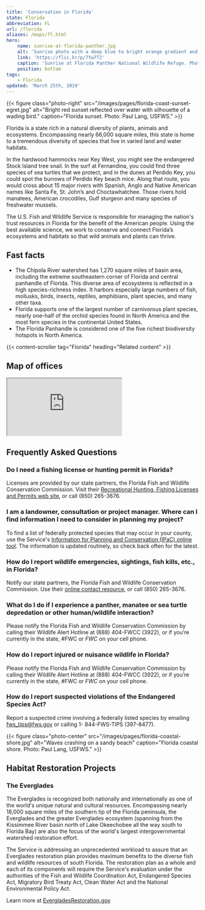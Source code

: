 ```yaml
---
title: 'Conservation in Florida'
state: Florida
abbreviation: FL
url: /florida
aliases: /maps/fl.html
hero:
    name: sunrise-at-florida-panther.jpg
    alt: 'Sunrise photo with a deep blue to bright orange gradient and pine trees in the background'
    link: 'https://flic.kr/p/7Yw7T2'
    caption: 'Sunrise at Florida Panther National Wildlife Refuge. Photo: Josh O’Connor, USFWS.'
    position: bottom
tags:
    - Florida
updated: 'March 25th, 2019'
---
```


{{< figure class="photo-right" src="/images/pages/florida-coast-sunset-egret.jpg" alt="Bright red sunset reflected over water with silhouette of a wading bird." caption="Florida sunset. Photo: Paul Lang, USFWS." >}}

Florida is a state rich in a natural diversity of plants, animals and ecosystems. Encompassing nearly 66,000 square miles, this state is home to a tremendous diversity of species that live in varied land and water habitats.

In the hardwood hammocks near Key West, you might see the endangered Stock Island tree snail. In the surf at Fernandina, you could find three species of sea turtles that we protect, and in the dunes at Perdido Key, you could spot the burrows of Perdido Key beach mice. Along that route, you would cross about 15 major rivers with Spanish, Anglo and Native American names like Santa Fe, St. John’s and Choctawhatchee. Those rivers hold manatees, American crocodiles, Gulf sturgeon and many species of freshwater mussels.

The U.S. Fish and Wildlife Service is responsible for managing the nation's trust resources in Florida for the benefit of the American people.  Using the best available science, we work to conserve and connect Florida’s ecosystems and habitats so that wild animals and plants can thrive.

## Fast facts

- The Chipola River watershed has 1,270 square miles of basin area, including the extreme southeastern corner of Florida and central panhandle of Florida. This diverse area of ecosystems is reflected in a high species-richness index. It harbors especially large numbers of fish, mollusks, birds, insects, reptiles, amphibians, plant species, and many other taxa.
- Florida supports one of the largest number of carnivorous plant species, nearly one-half of the orchid species found in North America and the most fern species in the continental United States.
- The Florida Panhandle is considered one of the five richest biodiversity hotspots in North America.

{{< content-scroller tag="Florida" heading="Related content" >}}

## Map of offices

<iframe src="https://usfws.github.io/southeast-mega-map/?state=Florida" class="state-map" title="List of offices in the Southeast Region of the U.S. Fish and Wildlife Service"></iframe>

## Frequently Asked Questions

### Do I need a fishing license or hunting permit in Florida?

Licenses are provided by our state partners, the Florida Fish and Wildlife Conservation Commission. Visit their [Recreational Hunting, Fishing Licenses and Permits web site](http://myfwc.com/license/recreational/), or call (850) 265-3676.

### I am a landowner, consultation or project manager. Where can I find information I need to consider in planning my project?

To find a list of federally protected species that may occur in your county, use the Service's [Information for Planning and Conservation (IPaC) online tool](https://ecos.fws.gov/ipac/). The information is updated routinely, so check back often for the latest.

### How do I report wildlife emergencies, sightings, fish kills, etc., in Florida?

Notify our state partners, the Florida Fish and Wildlife Conservation Commission. Use their [online contact resource](http://myfwc.com/contact/), or call (850) 265-3676.

### What do I do if I experience a panther, manatee or sea turtle depredation or other human/wildlife interaction?

Please notify the Florida Fish and Wildlife Conservation Commission by calling their Wildlife Alert Hotline at (888) 404-FWCC (3922), or if you’re currently in the state, #FWC or *FWC* on your cell phone.

### How do I report injured or nuisance wildlife in Florida?

Please notify the Florida Fish and Wildlife Conservation Commission by calling their Wildlife Alert Hotline at (888) 404-FWCC (3922), or if you’re currently in the state, #FWC or *FWC* on your cell phone.

### How do I report suspected violations of the Endangered Species Act?

Report a suspected crime involving a federally listed species by emailing [fws_tips@fws.gov](mailto:fws_tips@fws.gov) or calling 1- 844-FWS-TIPS (397-8477).

{{< figure class="photo-center" src="/images/pages/florida-coastal-shore.jpg" alt="Waves crashing on a sandy beach" caption="Florida coastal shore. Photo: Paul Lang, USFWS." >}}

## Habitat Restoration Projects

### The Everglades

The Everglades is recognized both nationally and internationally as one of the world's unique natural and cultural resources. Encompassing nearly 18,000 square miles of the southern tip of the Florida peninsula, the Everglades and the greater Everglades ecosystem (spanning from the Kissimmee River basin north of Lake Okeechobee all the way south to Florida Bay) are also the focus of the world's largest intergovernmental watershed restoration effort.

The Service is addressing an unprecedented workload to assure that an Everglades restoration plan provides maximum benefits to the diverse fish and wildlife resources of south Florida. The restoration plan as a whole and each of its components will require the Service's evaluation under the authorities of the Fish and Wildlife Coordination Act, Endangered Species Act, Migratory Bird Treaty Act, Clean Water Act and the National Environmental Policy Act.

Learn more at [EvergladesRestoration.gov](http://www.evergladesrestoration.gov/)
